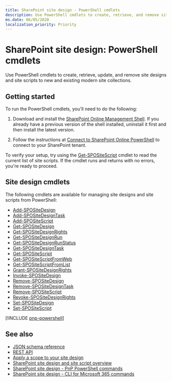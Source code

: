 ```yaml
---
title: SharePoint site design - PowerShell cmdlets
description: Use PowerShell cmdlets to create, retrieve, and remove site designs and site scripts.
ms.date: 06/05/2020
localization_priority: Priority
---
```


# SharePoint site design: PowerShell cmdlets

Use PowerShell cmdlets to create, retrieve, update, and remove site designs and site scripts to new and existing modern site collections.

## Getting started

To run the PowerShell cmdlets, you'll need to do the following:

1. Download and install the [SharePoint Online Management Shell](https://www.microsoft.com/download/details.aspx?id=35588). If you already have a previous version of the shell installed, uninstall it first and then install the latest version.

2. Follow the instructions at [Connect to SharePoint Online PowerShell](https://technet.microsoft.com/library/fp161372.aspx) to connect to your SharePoint tenant.

To verify your setup, try using the [Get-SPOSiteScript](https://docs.microsoft.com/powershell/module/sharepoint-online/Get-SPOSiteScript?view=sharepoint-ps) cmdlet to read the current list of site scripts. If the cmdlet runs and returns with no errors, you're ready to proceed.

## Site design cmdlets

The following cmdlets are available for managing site designs and site scripts from PowerShell:

- [Add-SPOSiteDesign](https://docs.microsoft.com/powershell/module/sharepoint-online/Add-SPOSiteDesign?view=sharepoint-ps)
- [Add-SPOSiteDesignTask](https://docs.microsoft.com/powershell/module/sharepoint-online/Add-SPOSiteDesignTask?view=sharepoint-ps)
- [Add-SPOSiteScript](https://docs.microsoft.com/powershell/module/sharepoint-online/Add-SPOSiteScript?view=sharepoint-ps)
- [Get-SPOSiteDesign](https://docs.microsoft.com/powershell/module/sharepoint-online/Get-SPOSiteDesign?view=sharepoint-ps)
- [Get-SPOSiteDesignRights](https://docs.microsoft.com/powershell/module/sharepoint-online/Get-SPOSiteDesignRights?view=sharepoint-ps)
- [Get-SPOSiteDesignRun](https://docs.microsoft.com/powershell/module/sharepoint-online/Get-SPOSiteDesignRun?view=sharepoint-ps)
- [Get-SPOSiteDesignRunStatus](https://docs.microsoft.com/powershell/module/sharepoint-online/Get-SPOSiteDesignRunStatus?view=sharepoint-ps)
- [Get-SPOSiteDesignTask](https://docs.microsoft.com/powershell/module/sharepoint-online/Get-SPOSiteDesignTask?view=sharepoint-ps)
- [Get-SPOSiteScript](https://docs.microsoft.com/powershell/module/sharepoint-online/Get-SPOSiteScript?view=sharepoint-ps)
- [Get-SPOSiteScriptFromWeb](https://docs.microsoft.com/powershell/module/sharepoint-online/Get-SPOSiteScriptFromWeb?view=sharepoint-ps)
- [Get-SPOSiteScriptFromList](https://docs.microsoft.com/powershell/module/sharepoint-online/Get-SPOSiteScriptFromList?view=sharepoint-ps)
- [Grant-SPOSiteDesignRights](https://docs.microsoft.com/powershell/module/sharepoint-online/Grant-SPOSiteDesignRights?view=sharepoint-ps)
- [Invoke-SPOSiteDesign](https://docs.microsoft.com/powershell/module/sharepoint-online/Invoke-SPOSiteDesign?view=sharepoint-ps)
- [Remove-SPOSiteDesign](https://docs.microsoft.com/powershell/module/sharepoint-online/Remove-SPOSiteDesign?view=sharepoint-ps)
- [Remove-SPOSiteDesignTask](https://docs.microsoft.com/powershell/module/sharepoint-online/Remove-SPOSiteDesignTask?view=sharepoint-ps)
- [Remove-SPOSiteScript](https://docs.microsoft.com/powershell/module/sharepoint-online/Remove-SPOSiteScript?view=sharepoint-ps)
- [Revoke-SPOSiteDesignRights](https://docs.microsoft.com/powershell/module/sharepoint-online/Revoke-SPOSiteDesignRights?view=sharepoint-ps)
- [Set-SPOSiteDesign](https://docs.microsoft.com/powershell/module/sharepoint-online/Set-SPOSiteDesign?view=sharepoint-ps)
- [Set-SPOSiteScript](https://docs.microsoft.com/powershell/module/sharepoint-online/Set-SPOSiteScript?view=sharepoint-ps)

[!INCLUDE [pnp-powershell](../../includes/snippets/open-source/pnp-powershell.md)]

## See also

- [JSON schema reference](site-design-json-schema.md)
- [REST API](site-design-rest-api.md)
- [Apply a scope to your site design](site-design-scoping.md)
- [SharePoint site design and site script overview](site-design-overview.md)
- [SharePoint site design - PnP PowerShell commands](site-design-pnppowershell.md)
- [SharePoint site design - CLI for Microsoft 365 commands](site-design-o365cli.md)

